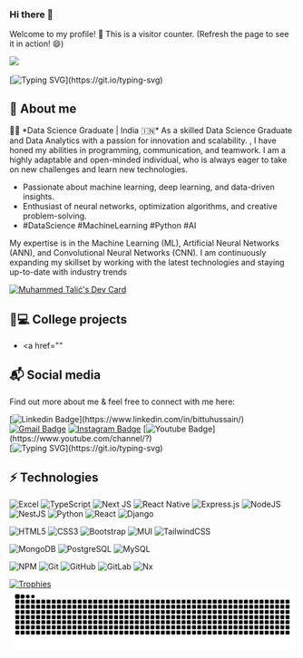 ### Hi there 👋
Welcome to my profile! 🎉 This is a visitor counter. (Refresh the page to see it in action! 😄)

<img src="https://profile-counter.glitch.me/mbahu/count.svg">


[![Typing SVG](https://readme-typing-svg.herokuapp.com?font=Architects+Daughter&color=7AF79A&size=30&lines=Hey!+It's+Bittu+Hussain!;I'm+Data+science+Graduate+and+Data+Analytic.;Let's+connect+and+build+a+better+future+together!;)](https://git.io/typing-svg)


## 👨 About me

<p>👨‍💻 *Data Science Graduate | India 🇮🇳*
As a skilled Data Science Graduate and Data Analytics with a passion for innovation and scalability. , I have honed my abilities in programming, communication, and teamwork. I am a highly adaptable and open-minded individual, who is always eager to take on new challenges and learn new technologies.

- Passionate about machine learning, deep learning, and data-driven insights.
- Enthusiast of neural networks, optimization algorithms, and creative problem-solving.
- #DataScience #MachineLearning #Python #AI


My expertise is in the Machine Learning (ML), Artificial Neural Networks (ANN), and Convolutional Neural Networks (CNN). I am continuously expanding my skillset by working with the latest technologies and staying up-to-date with industry trends </p> 

 <a href="https://app.daily#.dev/mbahu"><img src="https://api.daily.dev/devcards/?r=zle" width="400" alt="Muhammed Talić's Dev Card"/></a>

## 📱💻 College projects

- <a href=""<a/>



## 📬 Social media
<p> Find out more about me & feel free to connect with me here:</p>

[![Linkedin Badge](https://img.shields.io/badge/Bittu_Hussain-blue?style=flat-square&logo=Linkedin&logoColor=white&link=[https://www.linkedin.com/in/anirudhemmadi/](https://www.linkedin.com/in/bittuhussain/))](https://www.linkedin.com/in/bittuhussain/)
[![Gmail Badge](https://img.shields.io/badge/-nb705033848@gmail.com-c14438?style=flat-square&logo=Gmail&logoColor=white&link=mailto:nb705033848@onmicrosoft.com)](mailto:?)
[![Instagram Badge](https://img.shields.io/badge/-Instagram-purple?style=flat-square&logo=instagram&logoColor=white&link=https://www.instagram.com/?/)](https://www.instagram.com/?/)
[![Youtube Badge](https://img.shields.io/badge/-bittu_hussain-darkred?style=flat-square&logo=youtube&logoColor=white&link=https://www.youtube.com/channel/?)](https://www.youtube.com/channel/?)
<br>
 [![Typing SVG](https://readme-typing-svg.herokuapp.com?font=Fira+Code&duration=7000&pause=1000&color=27F744&background=672EFF00&width=595&lines=Let's+connect+and+build+a+better+future+together!)](https://git.io/typing-svg)


## ⚡ Technologies

![Excel](https://img.shields.io/badge/Excel-%23323330.svg?style=for-the-badge&logo=Excel&logoColor=%23F7DF1E)
![TypeScript](https://img.shields.io/badge/typescript-%23007ACC.svg?style=for-the-badge&logo=typescript&logoColor=white)
![Next JS](https://img.shields.io/badge/Next-black?style=for-the-badge&logo=next.js&logoColor=white)
![React Native](https://img.shields.io/badge/react_native-%2320232a.svg?style=for-the-badge&logo=react&logoColor=%2361DAFB)
![Express.js](https://img.shields.io/badge/express.js-%23404d59.svg?style=for-the-badge&logo=express&logoColor=%2361DAFB) 
![NodeJS](https://img.shields.io/badge/node.js-6DA55F?style=for-the-badge&logo=node.js&logoColor=white)
![NestJS](https://img.shields.io/badge/nestjs-%23E0234E.svg?style=for-the-badge&logo=nestjs&logoColor=white)
![Python](https://img.shields.io/badge/python-3670A0?style=for-the-badge&logo=python&logoColor=ffdd54)
![React](https://img.shields.io/badge/react-%2320232a.svg?style=for-the-badge&logo=react&logoColor=%2361DAFB)
![Django](https://img.shields.io/badge/-Django-092E20?logo=Django&style=for-the-badge&logoColor=white)

![HTML5](https://img.shields.io/badge/html5-%23E34F26.svg?style=for-the-badge&logo=html5&logoColor=white)
![CSS3](https://img.shields.io/badge/css3-%231572B6.svg?style=for-the-badge&logo=css3&logoColor=white)
![Bootstrap](https://img.shields.io/badge/bootstrap-%23563D7C.svg?style=for-the-badge&logo=bootstrap&logoColor=white)
![MUI](https://img.shields.io/badge/MUI-%230081CB.svg?style=for-the-badge&logo=mui&logoColor=white)
![TailwindCSS](https://img.shields.io/badge/tailwindcss-%2338B2AC.svg?style=for-the-badge&logo=tailwind-css&logoColor=white)

![MongoDB](https://img.shields.io/badge/-MongoDB-black?style=flat-square&logo=mongodb)
![PostgreSQL](https://img.shields.io/badge/-PostgreSQL-336791?style=flat-square&logo=postgresql)
![MySQL](https://img.shields.io/badge/-MySQL-black?style=flat-square&logo=mysql)

![NPM](https://img.shields.io/badge/NPM-%23000000.svg?style=for-the-badge&logo=npm&logoColor=white) 
![Git](https://img.shields.io/badge/-Git-black?style=flat-square&logo=git)
![GitHub](https://img.shields.io/badge/-GitHub-181717?style=flat-square&logo=github)
![GitLab](https://img.shields.io/badge/gitlab-%23181717.svg?style=for-the-badge&logo=gitlab&logoColor=white)
![Nx](https://img.shields.io/badge/nx-143055?style=for-the-badge&logo=nx&logoColor=white)





[![Trophies](https://github-profile-trophy.vercel.app/?username=tala-coder&theme=onedark)](https://github.com/ryo-ma/github-profile-trophy)
![Snake animation](https://raw.githubusercontent.com/tala-coder/tala-coder/output/github-contribution-grid-snake-dark.svg)

